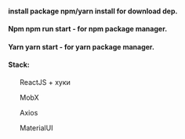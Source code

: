 <h4>install package npm/yarn install for download dep.</h4>

<h4>Npm npm run start - for npm package manager.</h4>

<h4>Yarn yarn start - for yarn package manager.</h4>

<h4>Stack:</h4>

<ul>ReactJS + хуки</ul>
<ul>MobX</ul>
<ul>Axios</ul>
  <ul>MaterialUI</ul>
